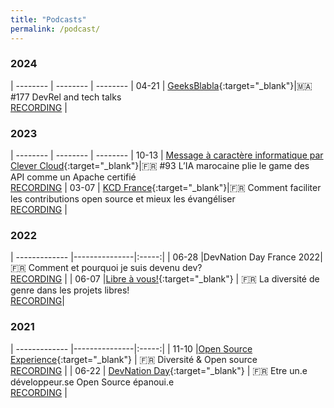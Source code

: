 ```yaml
---
title: "Podcasts"
permalink: /podcast/
---
```


<style>
  table {
    width: 100%;
    border-collapse: collapse;
    border: none;
  }
  td:nth-child(1) {
    width: 10%;
  }
  td:nth-child(2) {
    width: 30%;
  }
  td:nth-child(3) {
    width: 60%;
  }
  td {
    padding: 5px;
    text-align: left;
  }
</style>

### 2024

| -------- | -------- | -------- |
04-21 | [GeeksBlabla](https://geeksblabla.io/){:target="_blank"}|🇲🇦 #177 DevRel and tech talks<br>[RECORDING](https://www.youtube.com/live/8uKEwWbgRBc?si=H_avqiGTDLyqdUxx) | 


### 2023

| -------- | -------- | -------- |
10-13 | [Message à caractère informatique par Clever Cloud](https://www.clever-cloud.com/fr/podcast/){:target="_blank"}|🇫🇷 #93 L’IA marocaine plie le game des API comme un Apache certifié<br>[RECORDING](https://youtu.be/80zYFsHvz0I?si=5S2BB0nbQikQxhCQ) | 
03-07 | [KCD France](https://www.kcdfrance.fr/){:target="_blank"}|🇫🇷 Comment faciliter les contributions open source et mieux les évangéliser<br>[RECORDING](https://youtu.be/nZtoTYx1sPU) | 


### 2022

| ------------- |---------------|:-----:|
| 06-28 |DevNation Day France 2022|🇫🇷 Comment et pourquoi je suis devenu dev? <br>[RECORDING](https://youtu.be/2iOjysGtgVk) | 
| 06-07 |[Libre à vous!](https://www.libreavous.org/){:target="_blank"} | 🇫🇷 La diversité de genre dans les projets libres! <br>[RECORDING](https://www.libreavous.org/146-la-diversite-de-genre-dans-les-projets-libres-soupcons-de-favoritisme-dans)| 


### 2021

| ------------- |---------------|:-----:|
| 11-10 |[Open Source Experience](https://www.opensource-experience.com/){:target="_blank"} | 🇫🇷 Diversité & Open source<br>[RECORDING](https://youtu.be/xUvJBIBMfbA) |
| 06-22 | [DevNation Day](https://developers.redhat.com/devnation/devnationday-france){:target="_blank"} |  🇫🇷 Etre un.e développeur.se Open Source épanoui.e<br>[RECORDING](https://youtu.be/pleWDBfFhOg) | 






